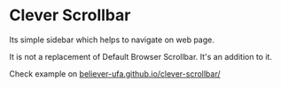 # Clever Scrollbar

Its simple sidebar which helps to navigate on web page.

It is not a replacement of Default Browser Scrollbar. It's an addition to it.

Check example on [believer-ufa.github.io/clever-scrollbar/](https://believer-ufa.github.io/clever-scrollbar/)